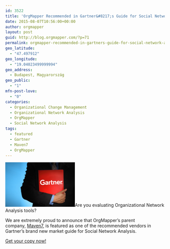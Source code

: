 ```yaml
---
id: 3522
title: 'OrgMapper Recommended in Gartner&#8217;s Guide for Social Network Analysis'
date: 2015-08-07T10:56:00+00:00
author: orgmapper
layout: post
guid: http://blog.orgmapper.com/?p=71
permalink: orgmapper-recommended-in-gartners-guide-for-social-network-analysis/
geo_latitude:
  - "47.497912"
geo_longitude:
  - "19.04023499999994"
geo_address:
  - Budapest, Magyarország
geo_public:
  - "1"
mfn-post-love:
  - "0"
categories:
  - Organizational Change Management
  - Organizational Network Analysis
  - OrgMapper
  - Social Network Analysis
tags:
  - featured
  - Gartner
  - Maven7
  - OrgMapper
---
```

<a href="/images/2015/08/gartner-market-guide.jpg" target="_blank" rel="noopener noreferrer"><img class="alignleft wp-image-72" src="/images/2015/08/gartner-market-guide.jpg?w=300" alt="gartner market guide for social network analysis" width="220" height="140" /></a>Are you evaluating Organizational Network Analysis tools?

We are extremely proud to announce that OrgMapper&#8217;s parent company, <a href="http://maven7.com/" target="_blank" rel="noopener noreferrer">Maven7</a>, is featured as one of the recommended vendors in Gartner&#8217;s brand new market guide for Social Network Analysis.

<a href="https://www.gartner.com/doc/3104139" target="_blank" rel="noopener noreferrer">Get your copy now!</a>